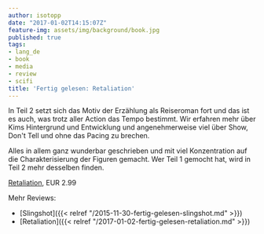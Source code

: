 ```yaml
---
author: isotopp
date: "2017-01-02T14:15:07Z"
feature-img: assets/img/background/book.jpg
published: true
tags:
- lang_de
- book
- media
- review
- scifi
title: 'Fertig gelesen: Retaliation'
---
```

In Teil 2 setzt sich das Motiv der Erzählung als Reiseroman fort und das ist es auch, was trotz aller Action das Tempo bestimmt. Wir erfahren mehr über Kims Hintergrund und Entwicklung und angenehmerweise viel über Show, Don't Tell und ohne das Pacing zu brechen.

Alles in allem ganz wunderbar geschrieben und mit viel Konzentration auf die Charakterisierung der Figuren gemacht. Wer Teil 1 gemocht hat, wird in Teil 2 mehr desselben finden.

[Retaliation](https://www.amazon.de/Retaliation-Slingshot-Book-2-English-ebook/dp/B01J1PTUYG), EUR 2.99

Mehr Reviews:
- [Slingshot]({{< relref "/2015-11-30-fertig-gelesen-slingshot.md" >}})
- [Retaliation]({{< relref "/2017-01-02-fertig-gelesen-retaliation.md" >}})

